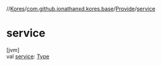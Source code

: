 //[Kores](../../../index.md)/[com.github.jonathanxd.kores.base](../index.md)/[Provide](index.md)/[service](service.md)

# service

[jvm]\
val [service](service.md): [Type](https://docs.oracle.com/javase/8/docs/api/java/lang/reflect/Type.html)
